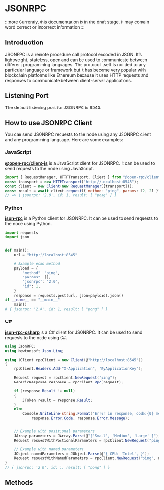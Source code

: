 # JSONRPC

:::note
Currently, this documentation is in the draft stage. It may contain word correct or incorrect information
:::

## Introduction

JSONRPC is a remote procedure call protocol encoded in JSON. It’s lightweight, stateless, open and can be used to communicate between different programming languages. The protocol itself is not tied to any particular language or framework but it has become very popular with blockchain platforms like Ethereum because it uses HTTP requests and responses to communicate between client-server applications.

## Listening Port

The default listening port for JSONRPC is 8545.

## How to use JSONRPC Client

You can send JSONRPC requests to the node using any JSONRPC client and any programming language. Here are some examples:

### JavaScript

[**@open-rpc/client-js**](https://github.com/open-rpc/client-js) is a JavaScript client for JSONRPC. It can be used to send requests to the node using JavaScript.

```js
import { RequestManager, HTTPTransport, Client } from "@open-rpc/client-js";
const transport = new HTTPTransport("http://localhost:8545");
const client = new Client(new RequestManager([transport]));
const result = await client.request({ method: "ping", params: [2, 2] });
// => { jsonrpc: '2.0', id: 1, result: [ "pong" ] }
```

### Python

[**json-rpc**](https://github.com/explodinglabs/jsonrpcclient) is a Python client for JSONRPC. It can be used to send requests to the node using Python.

```py
import requests
import json


def main():
    url = "http://localhost:8545"

    # Example echo method
    payload = {
        "method": "ping",
        "params": [],
        "jsonrpc": "2.0",
        "id": 1,
    }
    response = requests.post(url, json=payload).json()
if __name__ == "__main__":
    main()
# { jsonrpc: '2.0', id: 1, result: [ "pong" ] }
```

### C#

[**json-rpc-csharp**](https://github.com/adamashton/json-rpc-csharp) is a C# client for JSONRPC. It can be used to send requests to the node using C#.

```cs
using JsonRPC;
using Newtonsoft.Json.Linq;

using (Client rpcClient = new Client(@"http://localhost:8545"))
{
    rpcClient.Headers.Add("X-Application", "MyApplicationKey");

    Request request = rpcClient.NewRequest("ping");
    GenericResponse response = rpcClient.Rpc(request);

    if (response.Result != null)
    {
        JToken result = response.Result;
    }
    else
        Console.WriteLine(string.Format("Error in response, code:{0} message:{1}",
            response.Error.Code, response.Error.Message);


    // Example with positional parameters
    JArray parameters = JArray.Parse(@"['Small', 'Medium', 'Large' ]");
    Request resuestWithPostionalParameters = rpcClient.NewRequest("ping", parameters);

    // Example with named parameters
    JObject namedParameters = JObject.Parse(@"{ CPU: 'Intel', }");
    Request resuestWithNamedParameters = rpcClient.NewRequest("ping", namedParameters);
}
// { jsonrpc: '2.0', id: 1, result: [ "pong" ] }
```

## Methods
